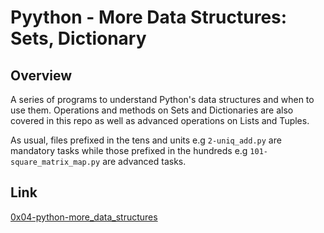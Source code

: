# Pyython - More Data Structures: Sets, Dictionary

## Overview
A series of programs to understand Python's data structures and when to use them. Operations and methods on Sets and Dictionaries are also covered in this repo as well as advanced operations on Lists and Tuples.

As usual, files prefixed in the tens and units e.g `2-uniq_add.py` are mandatory tasks while those prefixed in the hundreds e.g `101-square_matrix_map.py` are advanced tasks.

## Link
[0x04-python-more_data_structures](https://intranet.alxswe.com/projects/243)
